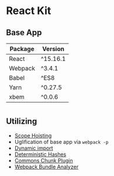 # React Kit

## Base App

| Package       | Version     |
| ------------- |-------------|
| React         | ^15.16.1    |
| Webpack       | ^3.4.1      |
| Babel         | ^ES8        |
| Yarn          | ^0.27.5     |
| xbem          | ^0.0.6      |
#

## Utilizing

* [Scope Hoisting](https://github.com/dangodev/webpack-optimize-sample-project/tree/master/1-scope-hoisting)
* Uglification of base app via `webpack -p`
* [Dynamic import](https://github.com/dangodev/webpack-optimize-sample-project/tree/master/3-dynamic-import)
* [Deterministic Hashes](https://github.com/dangodev/webpack-optimize-sample-project/tree/master/4-deterministic-hashes)
* [Commons Chunk Plugin](https://github.com/dangodev/webpack-optimize-sample-project/tree/master/5-commons-chunk)
* [Webpack Bundle Analyzer](https://github.com/dangodev/webpack-optimize-sample-project/tree/master/7-webpack-bundle-analyzer)
#
